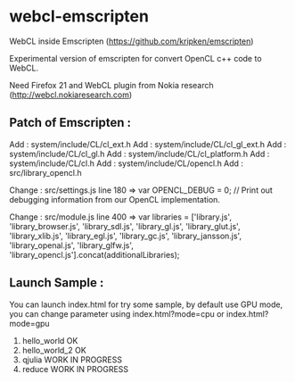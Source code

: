 webcl-emscripten
================

WebCL inside Emscripten (https://github.com/kripken/emscripten)

Experimental version of emscripten for convert OpenCL c++ code to WebCL.

Need Firefox 21 and WebCL plugin from Nokia research (http://webcl.nokiaresearch.com)

Patch of Emscripten :
---------------------

Add : system/include/CL/cl_ext.h
Add : system/include/CL/cl_gl_ext.h
Add : system/include/CL/cl_gl.h
Add : system/include/CL/cl_platform.h
Add : system/include/CL/cl.h
Add : system/include/CL/opencl.h
Add : src/library_opencl.h

Change : src/settings.js
line 180 => var OPENCL_DEBUG = 0; // Print out debugging information from our OpenCL implementation.

Change : src/module.js
line 400 => var libraries = ['library.js', 'library_browser.js', 'library_sdl.js', 'library_gl.js', 'library_glut.js', 'library_xlib.js', 'library_egl.js', 'library_gc.js', 'library_jansson.js', 'library_openal.js', 'library_glfw.js', 'library_opencl.js'].concat(additionalLibraries);

Launch Sample :
---------------

You can launch index.html for try some sample, by default use GPU mode, you can change parameter using index.html?mode=cpu or index.html?mode=gpu

1) hello_world OK
2) hello_world_2 OK
3) qjulia WORK IN PROGRESS 
4) reduce WORK IN PROGRESS

